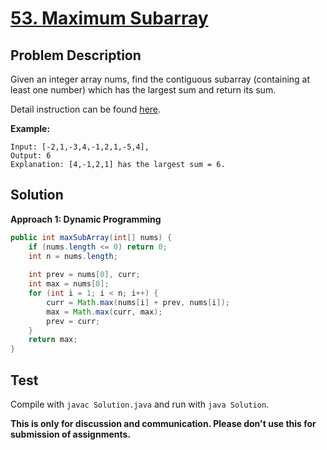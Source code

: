 # [53. Maximum Subarray][title]

## Problem Description

Given an integer array nums, find the contiguous subarray (containing at least one number) which has the largest sum and return its sum.

Detail instruction can be found [here][title].

**Example:**

```
Input: [-2,1,-3,4,-1,2,1,-5,4],
Output: 6
Explanation: [4,-1,2,1] has the largest sum = 6.
```

## Solution

**Approach 1: Dynamic Programming**

```java
public int maxSubArray(int[] nums) {
    if (nums.length <= 0) return 0;
    int n = nums.length;
    
    int prev = nums[0], curr;
    int max = nums[0];
    for (int i = 1; i < n; i++) {
        curr = Math.max(nums[i] + prev, nums[i]);
        max = Math.max(curr, max);
        prev = curr;
    }
    return max;
}
```

## Test

Compile with `javac Solution.java` and run with `java Solution`.


**This is only for discussion and communication. Please don't use this for submission of assignments.**

[title]: https://leetcode.com/problems/maximum-subarray/
